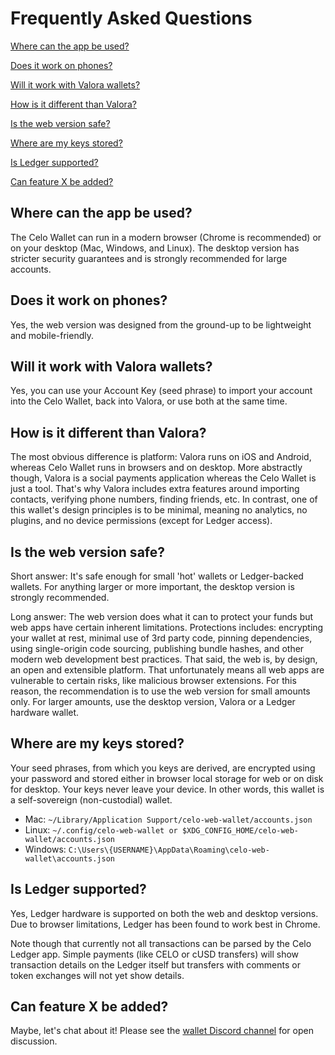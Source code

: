 # Frequently Asked Questions

[Where can the app be used?](#where-can-the-app-be-used)

[Does it work on phones?](#does-it-work-on-phones)

[Will it work with Valora wallets?](#will-it-work-with-valora-wallets)

[How is it different than Valora?](#how-is-it-different-than-valora)

[Is the web version safe?](#is-the-web-version-safe)

[Where are my keys stored?](#where-are-my-keys-stored)

[Is Ledger supported?](#is-ledger-supported)

[Can feature X be added?](#can-feature-x-be-added)

## Where can the app be used?

The Celo Wallet can run in a modern browser (Chrome is recommended) or on your desktop (Mac, Windows, and Linux).
The desktop version has stricter security guarantees and is strongly recommended for large accounts.

## Does it work on phones?

Yes, the web version was designed from the ground-up to be lightweight and mobile-friendly.

## Will it work with Valora wallets?

Yes, you can use your Account Key (seed phrase) to import your account into the Celo Wallet, back into Valora, or use both at the same time.

## How is it different than Valora?

The most obvious difference is platform: Valora runs on iOS and Android, whereas Celo Wallet runs in browsers and on desktop. More abstractly though, Valora is a social payments application whereas the Celo Wallet is just a tool. That's why Valora includes extra features around importing contacts, verifying phone numbers, finding friends, etc. In contrast, one of this wallet's design principles is to be minimal, meaning no analytics, no plugins, and no device permissions (except for Ledger access).

## Is the web version safe?

Short answer: It's safe enough for small 'hot' wallets or Ledger-backed wallets. For anything larger or more important, the desktop version is strongly recommended.

Long answer: The web version does what it can to protect your funds but web apps have certain inherent limitations. Protections includes: encrypting your wallet at rest, minimal use of 3rd party code, pinning dependencies, using single-origin code sourcing, publishing bundle hashes, and other modern web development best practices. That said, the web is, by design, an open and extensible platform. That unfortunately means all web apps are vulnerable to certain risks, like malicious browser extensions. For this reason, the recommendation is to use the web version for small amounts only. For larger amounts, use the desktop version, Valora or a Ledger hardware wallet.

## Where are my keys stored?

Your seed phrases, from which you keys are derived, are encrypted using your password and stored either in browser local storage for web or on disk for desktop. Your keys never leave your device. In other words, this wallet is a self-sovereign (non-custodial) wallet.

- Mac: `~/Library/Application Support/celo-web-wallet/accounts.json`
- Linux: `~/.config/celo-web-wallet or $XDG_CONFIG_HOME/celo-web-wallet/accounts.json`
- Windows: `C:\Users\{USERNAME}\AppData\Roaming\celo-web-wallet\accounts.json`

## Is Ledger supported?

Yes, Ledger hardware is supported on both the web and desktop versions. Due to browser limitations, Ledger has been found to work best in Chrome.

Note though that currently not all transactions can be parsed by the Celo Ledger app. Simple payments (like CELO or cUSD transfers) will show transaction details on the Ledger itself but transfers with comments or token exchanges will not yet show details.

## Can feature X be added?

Maybe, let's chat about it! Please see the [wallet Discord channel](https://discord.com/channels/600834479145353243/783806028629934110) for open discussion.
